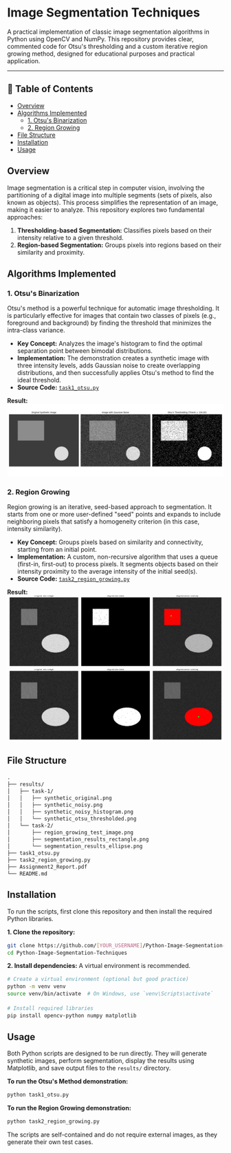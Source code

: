# Image Segmentation Techniques

A practical implementation of classic image segmentation algorithms in Python using OpenCV and NumPy. This repository provides clear, commented code for Otsu's thresholding and a custom iterative region growing method, designed for educational purposes and practical application.

<!-- ![Segmentation Showcase](https://github.com/YOUR_USERNAME/Python-Image-Segmentation-Techniques/assets/YOUR_ASSET_ID/segmentation_showcase.png)  -->
<!-- **Action:** Create a side-by-side comparison image of your best Otsu and Region Growing results, upload it to your repo (e.g., in a new '.github/assets' folder), and replace this link. -->

---

## 📖 Table of Contents

- [Overview](#-overview)
- [Algorithms Implemented](#-algorithms-implemented)
  - [1. Otsu's Binarization](#1-otsus-binarization)
  - [2. Region Growing](#2-region-growing)
- [File Structure](#-file-structure)
- [Installation](#-installation)
- [Usage](#-usage)

## Overview

Image segmentation is a critical step in computer vision, involving the partitioning of a digital image into multiple segments (sets of pixels, also known as objects). This process simplifies the representation of an image, making it easier to analyze. This repository explores two fundamental approaches:

1.  **Thresholding-based Segmentation:** Classifies pixels based on their intensity relative to a given threshold.
2.  **Region-based Segmentation:** Groups pixels into regions based on their similarity and proximity.

## Algorithms Implemented

### 1. Otsu's Binarization

Otsu's method is a powerful technique for automatic image thresholding. It is particularly effective for images that contain two classes of pixels (e.g., foreground and background) by finding the threshold that minimizes the intra-class variance.

-   **Key Concept:** Analyzes the image's histogram to find the optimal separation point between bimodal distributions.
-   **Implementation:** The demonstration creates a synthetic image with three intensity levels, adds Gaussian noise to create overlapping distributions, and then successfully applies Otsu's method to find the ideal threshold.
-   **Source Code:** [`task1_otsu.py`](./task1_otsu.py)

**Result:**
![Otsu's Method Result](results/task-1/task1_comparison.png)
<!-- **Action:** Upload your 'task1_comparison.png' and replace this link. -->

### 2. Region Growing

Region growing is an iterative, seed-based approach to segmentation. It starts from one or more user-defined "seed" points and expands to include neighboring pixels that satisfy a homogeneity criterion (in this case, intensity similarity).

-   **Key Concept:** Groups pixels based on similarity and connectivity, starting from an initial point.
-   **Implementation:** A custom, non-recursive algorithm that uses a queue (first-in, first-out) to process pixels. It segments objects based on their intensity proximity to the average intensity of the initial seed(s).
-   **Source Code:** [`task2_region_growing.py`](./task2_region_growing.py)

**Result:**
![Region Growing Result](results/task-2/segmentation_results_rectangle.png)
![Region Growing Result](results/task-2/segmentation_results_ellipse.png)
<!-- **Action:** Upload one of your region growing result composites and replace this link. -->

## File Structure

```
.
├── results/
│   ├── task-1/
│   │   ├── synthetic_original.png
│   │   ├── synthetic_noisy.png
│   │   ├── synthetic_noisy_histogram.png
│   │   └── synthetic_otsu_thresholded.png
│   └── task-2/
│       ├── region_growing_test_image.png
│       ├── segmentation_results_rectangle.png
│       └── segmentation_results_ellipse.png
├── task1_otsu.py
├── task2_region_growing.py
├── Assignment2_Report.pdf
└── README.md
```

## Installation

To run the scripts, first clone this repository and then install the required Python libraries.

**1. Clone the repository:**
```bash
git clone https://github.com/[YOUR_USERNAME]/Python-Image-Segmentation-Techniques.git
cd Python-Image-Segmentation-Techniques
```

**2. Install dependencies:**
A virtual environment is recommended.
```bash
# Create a virtual environment (optional but good practice)
python -m venv venv
source venv/bin/activate  # On Windows, use `venv\Scripts\activate`

# Install required libraries
pip install opencv-python numpy matplotlib
```

## Usage

Both Python scripts are designed to be run directly. They will generate synthetic images, perform segmentation, display the results using Matplotlib, and save output files to the `results/` directory.

**To run the Otsu's Method demonstration:**
```bash
python task1_otsu.py
```

**To run the Region Growing demonstration:**
```bash
python task2_region_growing.py
```
The scripts are self-contained and do not require external images, as they generate their own test cases.


